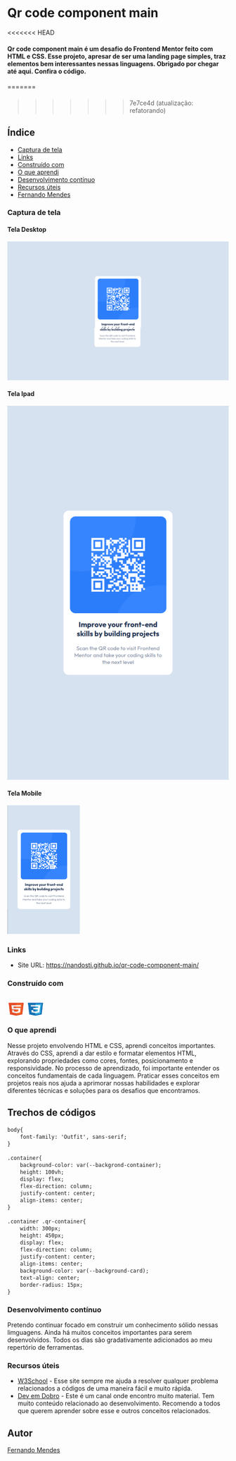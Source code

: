 # Qr code component main

<<<<<<< HEAD
#### Qr code component main é um desafio do Frontend Mentor feito com HTML e CSS. Esse projeto, apresar de ser uma landing page simples, traz elementos bem interessantes nessas linguagens. Obrigado por chegar até aqui. Confira o código.
=======
#### 
>>>>>>> 7e7ce4d (atualização: refatorando)

## Índice

- [Captura de tela](#captura-de-tela)
- [Links](#links)
- [Construído com](#construído-com)
- [O que aprendi](#o-que-aprendi)
- [Desenvolvimento contínuo](#desenvolvimento-contínuo)
- [Recursos úteis](#recursos-úteis)
- [Fernando Mendes](#autor)

### Captura de tela

#### Tela Desktop

<img src="./src/images/Laptop-1-1440x900.png" alt="Tela desktop exibindo funcionalidades">

#### Tela Ipad

<img src="./src/images/iPad-Mini-608x1024.png" alt="Tela tablet exibindo funcionalidades">

#### Tela Mobile

<img src="./src/images/mobile.png" alt="Exibindo responsividade no mobile">

### Links

- Site URL: https://nandosti.github.io/qr-code-component-main/

### Construído com

<div style="display: inline_block"><br>
  <img align="center" alt="HTML" height="30" width="40" src="https://raw.githubusercontent.com/devicons/devicon/master/icons/html5/html5-original.svg">
  <img align="center" alt="CSS" height="30" width="40" src="https://raw.githubusercontent.com/devicons/devicon/master/icons/css3/css3-original.svg">       
</div>

### O que aprendi

Nesse projeto envolvendo HTML e CSS, aprendi conceitos importantes. Através do CSS, aprendi a dar estilo e formatar elementos HTML, explorando propriedades como cores, fontes, posicionamento e responsividade. No processo de aprendizado, foi importante entender os conceitos fundamentais de cada linguagem. Praticar esses conceitos em projetos reais nos ajuda a aprimorar nossas habilidades e explorar diferentes técnicas e soluções para os desafios que encontramos.

## Trechos de códigos

```
body{
    font-family: 'Outfit', sans-serif;
}

.container{
    background-color: var(--backgrond-container);
    height: 100vh;
    display: flex;
    flex-direction: column;
    justify-content: center;
    align-items: center;
}

.container .qr-container{
    width: 300px;
    height: 450px;
    display: flex;
    flex-direction: column;
    justify-content: center;
    align-items: center;
    background-color: var(--background-card);
    text-align: center;
    border-radius: 15px;
}

```

### Desenvolvimento contínuo

Pretendo continuar focado em construir um conhecimento sólido nessas limguagens. Ainda há muitos conceitos importantes para serem desenvolvidos. Todos os dias são gradativamente adicionados ao meu repertório de ferramentas.

### Recursos úteis

- [W3School](https://www.w3schools.com/css/default.asp) - Esse site sempre me ajuda a resolver qualquer problema relacionados a códigos de uma maneira fácil e muito rápida.
- [Dev em Dobro](https://www.youtube.com/@DevemDobro) - Este é um canal onde encontro muito material. Tem muito conteúdo relacionado ao desenvolvimento. Recomendo a todos que querem aprender sobre esse e outros conceitos relacionados.

## Autor

[Fernando Mendes](https://www.linkedin.com/in/fernandomendesti/)

